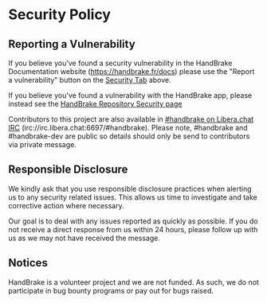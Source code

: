 # Security Policy

## Reporting a Vulnerability

If you believe you’ve found a security vulnerability in the HandBrake Documentation website (https://handbrake.fr/docs) please use the "Report a vulnerability" button on the [Security Tab](https://github.com/HandBrake/HandBrake/security) above.

If you believe you've found a vulnerability with the HandBrake app, please instead see the [HandBrake Repository Security page](https://github.com/HandBrake/HandBrake/security)

Contributors to this project are also available in [#handbrake on Libera.chat IRC](https://libera.chat/) (irc://irc.libera.chat:6697/#handbrake).
Please note, #handbrake and #handbrake-dev are public so details should only be send to contributors via private message.


## Responsible Disclosure

We kindly ask that you use responsible disclosure practices when alerting us to any security related issues.
This allows us time to investigate and take corrective action where necessary. 

Our goal is to deal with any issues reported as quickly as possible.  If you do not receive a direct response from us within 24 hours, please follow up with us as we may not have received the message.

## Notices

HandBrake is a volunteer project and we are not funded. As such, we do not participate in bug bounty programs or pay out for bugs raised.
